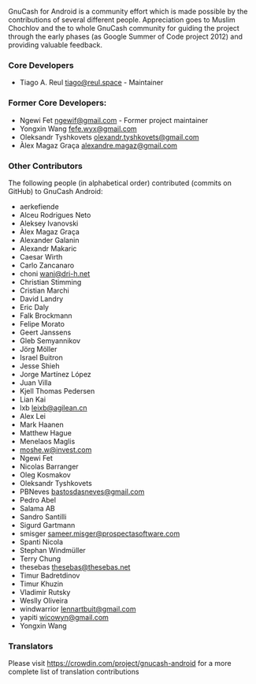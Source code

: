 GnuCash for Android is a community effort which is made possible by the contributions of
several different people.
Appreciation goes to Muslim Chochlov and the to whole GnuCash community for guiding the
project through the early phases (as Google Summer of Code project 2012) and providing valuable feedback.

### Core Developers
* Tiago A. Reul <tiago@reul.space> - Maintainer

### Former Core Developers:
* Ngewi Fet <ngewif@gmail.com> - Former project maintainer
* Yongxin Wang <fefe.wyx@gmail.com>
* Oleksandr Tyshkovets <olexandr.tyshkovets@gmail.com>
* Àlex Magaz Graça <alexandre.magaz@gmail.com>

### Other Contributors
The following people (in alphabetical order) contributed (commits on GitHub) to GnuCash Android:
* aerkefiende
* Alceu Rodrigues Neto
* Aleksey Ivanovski
* Àlex Magaz Graça
* Alexander Galanin
* Alexandr Makaric
* Caesar Wirth
* Carlo Zancanaro
* choni wani@dri-h.net
* Christian Stimming
* Cristian Marchi
* David Landry
* Eric Daly
* Falk Brockmann
* Felipe Morato
* Geert Janssens
* Gleb Semyannikov
* Jörg Möller
* Israel Buitron
* Jesse Shieh
* Jorge Martínez López
* Juan Villa
* Kjell Thomas Pedersen
* Lian Kai
* lxb leixb@agilean.cn
* Alex Lei
* Mark Haanen
* Matthew Hague
* Menelaos Maglis
* moshe.w@invest.com
* Ngewi Fet
* Nicolas Barranger
* Oleg Kosmakov
* Oleksandr Tyshkovets
* PBNeves bastosdasneves@gmail.com
* Pedro Abel
* Salama AB
* Sandro Santilli
* Sigurd Gartmann
* smisger sameer.misger@prospectasoftware.com
* Spanti Nicola
* Stephan Windmüller
* Terry Chung
* thesebas thesebas@thesebas.net
* Timur Badretdinov
* Timur Khuzin
* Vladimir Rutsky
* Weslly Oliveira
* windwarrior lennartbuit@gmail.com
* yapiti wicowyn@gmail.com
* Yongxin Wang


### Translators
Please visit https://crowdin.com/project/gnucash-android for a more complete list of translation contributions
